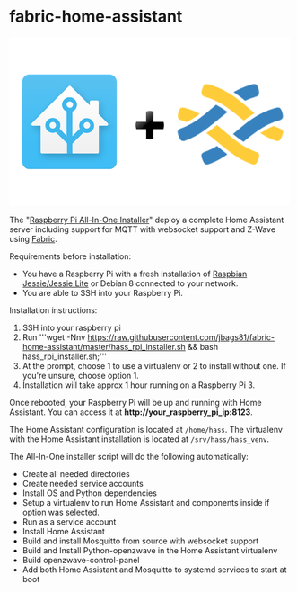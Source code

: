 # fabric-home-assistant


 ![image](images/hass_plu_fabric_logo.png)

 The "[Raspberry Pi All-In-One Installer](https://github.com/jbags81/fabric-home-assistant)" deploy a complete Home Assistant server including support for MQTT with websocket support and Z-Wave using [Fabric](http://www.fabfile.org/).

 Requirements before installation:

 * You have a Raspberry Pi with a fresh installation of [Raspbian Jessie/Jessie Lite](https://www.raspberrypi.org/downloads/raspbian/) or Debian 8 connected to your network.
 * You are able to SSH into your Raspberry Pi.


 Installation instructions:

  1. SSH into your raspberry pi
  2. Run '''wget -Nnv https://raw.githubusercontent.com/jbags81/fabric-home-assistant/master/hass_rpi_installer.sh && bash hass_rpi_installer.sh;'''
  3. At the prompt, choose 1 to use a virtualenv or 2 to install without one. If you're unsure, choose option 1.
  4. Installation will take approx 1 hour running on a Raspberry Pi 3.


 Once rebooted, your Raspberry Pi will be up and running with Home Assistant. You can access it at **http://your_raspberry_pi_ip:8123**.

 The Home Assistant configuration is located at ```/home/hass```. The virtualenv with the Home Assistant installation is located at ```/srv/hass/hass_venv```.

 The All-In-One installer script will do the following automatically:

 *  Create all needed directories
 *  Create needed service accounts
 *  Install OS and Python dependencies
 *  Setup a virtualenv to run Home Assistant and components inside if option was selected.
 *  Run as a service account
 *  Install Home Assistant
 *  Build and install Mosquitto from source with websocket support
 *  Build and Install Python-openzwave in the Home Assistant virtualenv
 *  Build openzwave-control-panel
 *  Add both Home Assistant and Mosquitto to systemd services to start at boot
